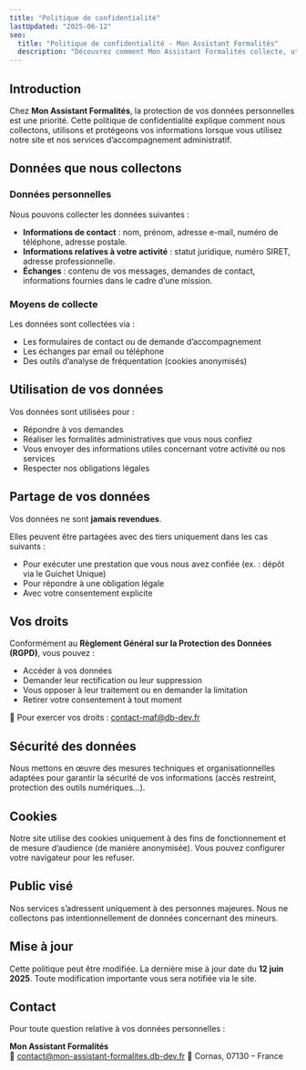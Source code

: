```yaml
---
title: "Politique de confidentialité"
lastUpdated: "2025-06-12"
seo:
  title: "Politique de confidentialité - Mon Assistant Formalités"
  description: "Découvrez comment Mon Assistant Formalités collecte, utilise et protège vos données personnelles, en conformité avec le RGPD."
---
```


## Introduction

Chez **Mon Assistant Formalités**, la protection de vos données personnelles est une priorité. Cette politique de confidentialité explique comment nous collectons, utilisons et protégeons vos informations lorsque vous utilisez notre site et nos services d’accompagnement administratif.

## Données que nous collectons

### Données personnelles

Nous pouvons collecter les données suivantes :

- **Informations de contact** : nom, prénom, adresse e-mail, numéro de téléphone, adresse postale.
- **Informations relatives à votre activité** : statut juridique, numéro SIRET, adresse professionnelle.
- **Échanges** : contenu de vos messages, demandes de contact, informations fournies dans le cadre d’une mission.

### Moyens de collecte

Les données sont collectées via :

- Les formulaires de contact ou de demande d’accompagnement
- Les échanges par email ou téléphone
- Des outils d’analyse de fréquentation (cookies anonymisés)

## Utilisation de vos données

Vos données sont utilisées pour :

- Répondre à vos demandes
- Réaliser les formalités administratives que vous nous confiez
- Vous envoyer des informations utiles concernant votre activité ou nos services
- Respecter nos obligations légales

## Partage de vos données

Vos données ne sont **jamais revendues**.

Elles peuvent être partagées avec des tiers uniquement dans les cas suivants :

- Pour exécuter une prestation que vous nous avez confiée (ex. : dépôt via le Guichet Unique)
- Pour répondre à une obligation légale
- Avec votre consentement explicite

## Vos droits

Conformément au **Règlement Général sur la Protection des Données (RGPD)**, vous pouvez :

- Accéder à vos données
- Demander leur rectification ou leur suppression
- Vous opposer à leur traitement ou en demander la limitation
- Retirer votre consentement à tout moment

📩 Pour exercer vos droits : contact-maf@db-dev.fr 

## Sécurité des données

Nous mettons en œuvre des mesures techniques et organisationnelles adaptées pour garantir la sécurité de vos informations (accès restreint, protection des outils numériques…).

## Cookies

Notre site utilise des cookies uniquement à des fins de fonctionnement et de mesure d’audience (de manière anonymisée). Vous pouvez configurer votre navigateur pour les refuser.

## Public visé

Nos services s’adressent uniquement à des personnes majeures. Nous ne collectons pas intentionnellement de données concernant des mineurs.

## Mise à jour

Cette politique peut être modifiée. La dernière mise à jour date du **12 juin 2025**. Toute modification importante vous sera notifiée via le site.

## Contact

Pour toute question relative à vos données personnelles :

**Mon Assistant Formalités**  
📧 contact@mon-assistant-formalites.db-dev.fr
📍 Cornas, 07130 – France